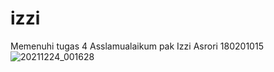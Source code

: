 # izzi
Memenuhi tugas 4
Asslamualaikum pak
Izzi Asrori
180201015
![20211224_001628](https://user-images.githubusercontent.com/96585065/147269640-a3d7be4a-355c-4d75-9a76-5334738c70a3.gif)
